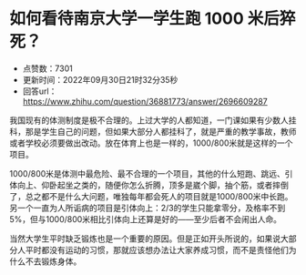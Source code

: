 # 如何看待南京大学一学生跑 1000 米后猝死？
- 点赞数：7301
- 更新时间：2022年09月30日21时32分35秒
- 回答url：https://www.zhihu.com/question/36881773/answer/2696609287
<body>
 <p data-pid="UVsOfZGM">我国现有的体测制度是极不合理的。上过大学的人都知道，一门课如果有少数人挂科，那是学生自己的问题，但如果大部分人都挂科了，就是严重的教学事故，教师或者学校必须要做出改动。放在体育上也是一样的，1000/800米就是这样的一个项目。</p>
 <p data-pid="EhgZpgtr">1000/800米是体测中最危险、最不合理的一个项目，其他的什么短跑、跳远、引体向上、仰卧起坐之类的，随便你怎么折腾，顶多是崴个脚，抽个筋，或者摔倒了，总之都不是什么大问题，唯独每年都会死人的项目就是1000/800米中长跑。另一个一直为人所诟病的项目是引体向上：2/3的学生只能拿零分，及格率不到5%，但与1000/800米相比引体向上还算是好的——至少后者不会闹出人命。</p>
 <p data-pid="4166PlWv">当然大学生平时缺乏锻炼也是一个重要的原因。但是正如开头所说的，如果说大部分人平时都没有运动的习惯，那就应该想办法让大家养成习惯，而不是责怪他们为什么不去锻炼身体。</p>
</body>